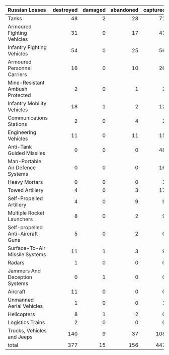 | Russian Losses                    |   destroyed |   damaged |   abandoned |   captured |   total |
|:----------------------------------|------------:|----------:|------------:|-----------:|--------:|
| Tanks                             |          48 |         2 |          28 |         71 |     149 |
| Armoured Fighting Vehicles        |          31 |         0 |          17 |         43 |      91 |
| Infantry Fighting Vehicles        |          54 |         0 |          25 |         56 |     135 |
| Armoured Personnel Carriers       |          16 |         0 |          10 |         26 |      52 |
| Mine-Resistant Ambush Protected   |           2 |         0 |           1 |          2 |       5 |
| Infantry Mobility Vehicles        |          18 |         1 |           2 |         12 |      33 |
| Communications Stations           |           2 |         0 |           4 |          2 |       8 |
| Engineering Vehicles              |          11 |         0 |          11 |         15 |      37 |
| Anti-Tank Guided Missiles         |           0 |         0 |           0 |         48 |      48 |
| Man-Portable Air Defence Systems  |           0 |         0 |           0 |         16 |      16 |
| Heavy Mortars                     |           0 |         0 |           0 |          3 |       3 |
| Towed Artillery                   |           4 |         0 |           3 |         17 |      24 |
| Self-Propelled Artillery          |           4 |         0 |           9 |          9 |      22 |
| Multiple Rocket Launchers         |           8 |         0 |           2 |          9 |      19 |
| Self-propelled Anti-Aircraft Guns |           5 |         0 |           2 |          0 |       7 |
| Surface-To-Air Missile Systems    |          11 |         1 |           3 |          9 |      24 |
| Radars                            |           1 |         0 |           0 |          0 |       1 |
| Jammers And Deception Systems     |           0 |         1 |           0 |          0 |       1 |
| Aircraft                          |          11 |         0 |           0 |          0 |      11 |
| Unmanned Aerial Vehicles          |           1 |         0 |           0 |          1 |       2 |
| Helicopters                       |           8 |         1 |           2 |          0 |      11 |
| Logistics Trains                  |           2 |         0 |           0 |          0 |       2 |
| Trucks, Vehicles and Jeeps        |         140 |         9 |          37 |        108 |     294 |
| total                             |         377 |        15 |         156 |        447 |     995 |